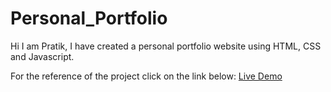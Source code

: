 # Personal_Portfolio
Hi I am Pratik, I have created a personal portfolio website using HTML, CSS and Javascript.

For the reference of the project click on the link below:
[Live Demo](https://mrartist202.github.io/Portfolio-Website/)


